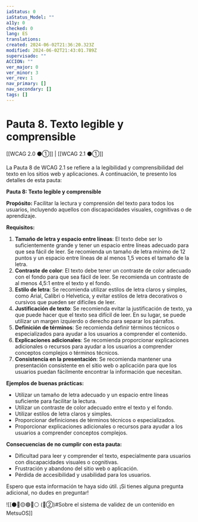 ```yaml
---
iaStatus: 0
iaStatus_Model: ""
a11y: 0
checked: 0
lang: ES
translations: 
created: 2024-06-02T21:36:20.323Z
modified: 2024-06-02T21:43:01.789Z
supervisado: ""
ACCION: ""
ver_major: 0
ver_minor: 3
ver_rev: 1
nav_primary: []
nav_secondary: []
tags: []
---
```

# Pauta 8. Texto legible y comprensible

[[WCAG 2.0 ⚫①]] | [[WCAG 2.1 ⚫①]]

La Pauta 8 de WCAG 2.1 se refiere a la legibilidad y comprensibilidad del texto en los sitios web y aplicaciones. A continuación, te presento los detalles de esta pauta:

**Pauta 8: Texto legible y comprensible**

**Propósito:** Facilitar la lectura y comprensión del texto para todos los usuarios, incluyendo aquellos con discapacidades visuales, cognitivas o de aprendizaje.

**Requisitos:**

1. **Tamaño de letra y espacio entre líneas**: El texto debe ser lo suficientemente grande y tener un espacio entre líneas adecuado para que sea fácil de leer. Se recomienda un tamaño de letra mínimo de 12 puntos y un espacio entre líneas de al menos 1,5 veces el tamaño de la letra.
2. **Contraste de color**: El texto debe tener un contraste de color adecuado con el fondo para que sea fácil de leer. Se recomienda un contraste de al menos 4,5:1 entre el texto y el fondo.
3. **Estilo de letra**: Se recomienda utilizar estilos de letra claros y simples, como Arial, Calibri o Helvetica, y evitar estilos de letra decorativos o cursivos que pueden ser difíciles de leer.
4. **Justificación de texto**: Se recomienda evitar la justificación de texto, ya que puede hacer que el texto sea difícil de leer. En su lugar, se puede utilizar un margen izquierdo o derecho para separar los párrafos.
5. **Definición de términos**: Se recomienda definir términos técnicos o especializados para ayudar a los usuarios a comprender el contenido.
6. **Explicaciones adicionales**: Se recomienda proporcionar explicaciones adicionales o recursos para ayudar a los usuarios a comprender conceptos complejos o términos técnicos.
7. **Consistencia en la presentación**: Se recomienda mantener una presentación consistente en el sitio web o aplicación para que los usuarios puedan fácilmente encontrar la información que necesitan.

**Ejemplos de buenas prácticas:**

* Utilizar un tamaño de letra adecuado y un espacio entre líneas suficiente para facilitar la lectura.
* Utilizar un contraste de color adecuado entre el texto y el fondo.
* Utilizar estilos de letra claros y simples.
* Proporcionar definiciones de términos técnicos o especializados.
* Proporcionar explicaciones adicionales o recursos para ayudar a los usuarios a comprender conceptos complejos.

**Consecuencias de no cumplir con esta pauta:**

* Dificultad para leer y comprender el texto, especialmente para usuarios con discapacidades visuales o cognitivas.
* Frustración y abandono del sitio web o aplicación.
* Pérdida de accesibilidad y usabilidad para los usuarios.

Espero que esta información te haya sido útil. ¡Si tienes alguna pregunta adicional, no dudes en preguntar!

![[⚫🔴🟡🟢🔵⚪ (🔴②)#Sobre el sistema de validez de un contenido en MetsuOS]]